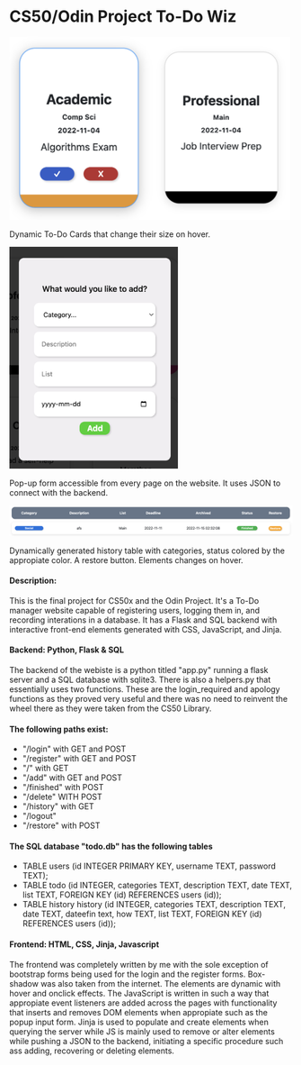 # CS50/Odin Project To-Do Wiz

<img src="images/to-do.png" alt="drawing" width="500"/>

Dynamic To-Do Cards that change their size on hover.

<img src="images/popup.png" alt="drawing" width="300"/>

Pop-up form accessible from every page on the website. It uses JSON to connect with the backend. 

 
<img src="images/history.png" alt="drawing" width="900"/>

Dynamically generated history table with categories, status colored by the appropiate color. A restore button. Elements changes on hover. 



#### **Description:**
This is the final project for CS50x and the Odin Project. It's a To-Do manager website capable of registering users, logging them in, and  recording interations in a database. It has a Flask and SQL backend with interactive front-end elements generated with CSS, JavaScript, and Jinja.


#### **Backend: Python, Flask & SQL**
The backend of the webiste is a python titled "app.py" running a flask server and a SQL database with sqlite3. There is also a helpers.py that essentially uses two functions. These are the login_required and apology functions as they proved very useful and there was no need to reinvent the wheel there as they were taken from the CS50 Library.

#### **The following paths exist:**
- "/login" with GET and POST
- "/register" with GET and POST
- "/" with GET
- "/add" with GET and POST
- "/finished" with POST
- "/delete" WITH POST
- "/history" with GET
- "/logout"
- "/restore" with POST

#### **The SQL database "todo.db" has the following tables**
- TABLE users (id INTEGER PRIMARY KEY, username TEXT, password TEXT);
- TABLE todo (id INTEGER, categories TEXT, description TEXT, date TEXT, list TEXT, FOREIGN KEY (id) REFERENCES users (id));
-  TABLE history history (id INTEGER, categories TEXT, description TEXT, date TEXT, dateefin text, how TEXT, list TEXT, FOREIGN KEY (id) REFERENCES users (id));


#### **Frontend: HTML, CSS, Jinja, Javascript**
The frontend was completely written by me with the sole exception of bootstrap forms being used for the login and the register forms. Box-shadow was also taken from the internet.  The elements are dynamic with hover and onclick effects. The JavaScript is written in such a way that appropiate event listeners are added across the pages with functionality that inserts and removes DOM elements when appropiate such as the popup input form. Jinja is used to populate and create elements when querying the server while JS is mainly used to remove or alter elements while pushing a JSON to the backend, initiating a specific procedure such ass adding, recovering or deleting elements. 


